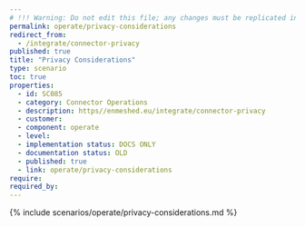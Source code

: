 ```yaml
---
# !!! Warning: Do not edit this file; any changes must be replicated in Excel !!!
permalink: operate/privacy-considerations
redirect_from:
  - /integrate/connector-privacy
published: true
title: "Privacy Considerations"
type: scenario
toc: true
properties:
  - id: SC085
  - category: Connector Operations
  - description: https//enmeshed.eu/integrate/connector-privacy
  - customer:
  - component: operate
  - level:
  - implementation status: DOCS ONLY
  - documentation status: OLD
  - published: true
  - link: operate/privacy-considerations
require:
required_by:
---
```


{% include scenarios/operate/privacy-considerations.md %}
